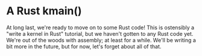 # A Rust kmain()

At long last, we're ready to move on to some Rust code! This is ostensibly a
"write a kernel in Rust" tutorial, but we haven't gotten to any Rust code yet.
We're out of the woods with assembly; at least for a while. We'll be writing a
bit more in the future, but for now, let's forget about all of that.
